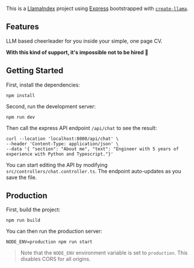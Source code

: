 This is a [LlamaIndex](https://www.llamaindex.ai/) project using [Express](https://expressjs.com/) bootstrapped with [`create-llama`](https://github.com/run-llama/LlamaIndexTS/tree/main/packages/create-llama).

## Features
LLM based cheerleader for you inside your simple, one page CV.

**With this kind of support, it's impossible not to be hired 💪**

## Getting Started

First, install the dependencies:

```
npm install
```

Second, run the development server:

```
npm run dev
```

Then call the express API endpoint `/api/chat` to see the result:

```
curl --location 'localhost:8000/api/chat' \
--header 'Content-Type: application/json' \
--data '{ "section": "About me", "text": "Engineer with 5 years of experience with Python and Typescript."}'
```

You can start editing the API by modifying `src/controllers/chat.controller.ts`. The endpoint auto-updates as you save the file.

## Production

First, build the project:

```
npm run build
```

You can then run the production server:

```
NODE_ENV=production npm run start
```

> Note that the `NODE_ENV` environment variable is set to `production`. This disables CORS for all origins.